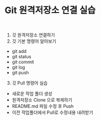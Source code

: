 # Git 원격저장소 연결 실습 

<br>

1. 깃 원격저장소 연결하기
2. 깃 기본 명령어 알아보기 
  - git add
  - git status
  - git commit
  - git log
  - git push

3. 깃 Pull 명령어 실습
  - 새로운 작업 폴더 생성
  - 원격저장소 Clone 으로 복제하기
  - README.md 파일 수정 후 Push
  - 이전 작업폴더에서 Pull로 수정내용 내려받기